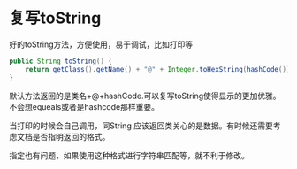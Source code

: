 # 复写toString

好的toString方法，方便使用，易于调试，比如打印等

```java
public String toString() {
    return getClass().getName() + "@" + Integer.toHexString(hashCode());
}
```

默认方法返回的是类名+@+hashCode.可以复写toString使得显示的更加优雅。不会想equeals或者是hashcode那样重要。

当打印的时候会自己调用，同String 应该返回类关心的是数据。有时候还需要考虑文档是否指明返回的格式。

指定也有问题，如果使用这种格式进行字符串匹配等，就不利于修改。

